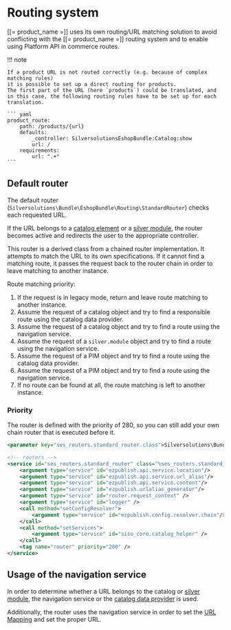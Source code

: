 # Routing system

[[= product_name =]] uses its own routing/URL matching solution to avoid conflicting with the [[= product_name =]] routing system
and to enable using Platform API in commerce routes.

!!! note

    If a product URL is not routed correctly (e.g. because of complex matching rules)
    it is possible to set up a direct routing for products.
    The first part of the URL (here `products`) could be translated, and in this case, the following routing rules have to be set up for each translation.

    ``` yaml
    product_route:
        path: /products/{url}
        defaults:
            _controller: SilversolutionsEshopBundle:Catalog:show
            url: /
        requirements:
            url: ".+"
    ```

## Default router

The default router (`Silversolutions\Bundle\EshopBundle\Routing\StandardRouter`) checks each requested URL.

If the URL belongs to a [catalog element](catalog_element.md) or a [silver module](../../../api/commerce_api/field_type_reference/silver.module.md),
the router becomes active and redirects the user to the appropriate controller.

This router is a derived class from a chained router implementation. It attempts to match the URL to its own specifications.
If it cannot find a matching route, it passes the request back to the router chain in order to leave matching to another instance.

Route matching priority:

1. If the request is in legacy mode, return and leave route matching to another instance.
2. Assume the request of a catalog object and try to find a responsible route using the catalog data provider.
3. Assume the request of a catalog object and try to find a route using the navigation service.
4. Assume the request of a `silver.module` object and try to find a route using the navigation service.
5. Assume the request of a PIM object and try to find a route using the catalog data provider.
6. Assume the request of a PIM object and try to find a route using the navigation service.
7. If no route can be found at all, the route matching is left to another instance.

### Priority

The router is defined with the priority of 280, so you can still add your own chain router that is executed before it.

``` xml
<parameter key="ses_routers.standard_router.class">Silversolutions\Bundle\EshopBundle\Routing\StandardRouter</parameter>

<!-- routers -->
<service id="ses_routers.standard_router" class="%ses_routers.standard_router.class%">
    <argument type="service" id="ezpublish.api.service.location"/>
    <argument type="service" id="ezpublish.api.service.url_alias"/>
    <argument type="service" id="ezpublish.api.service.content"/>
    <argument type="service" id="ezpublish.urlalias_generator"/>
    <argument type="service" id="router.request_context" />
    <argument type="service" id="logger" />
    <call method="setConfigResolver">
        <argument type="service" id="ezpublish.config.resolver.chain"/>
    </call>
    <call method="setServices">
        <argument type="service" id="siso_core.catalog_helper" />
    </call>
    <tag name="router" priority="280" />
</service>
```

## Usage of the navigation service

In order to determine whether a URL belongs to the catalog or [silver module](../../../api/commerce_api/field_type_reference/silver.module.md),
the navigation service or the [catalog data provider](../../data_providers/access_dataprovider_via_php.md) is used.

Additionally, the router uses the navigation service in order to set the [URL Mapping](../../data_providers/access_dataprovider_via_php.md) and set the proper URL.

